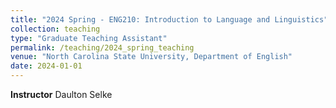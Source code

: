 ```yaml
---
title: "2024 Spring - ENG210: Introduction to Language and Linguistics"
collection: teaching
type: "Graduate Teaching Assistant"
permalink: /teaching/2024_spring_teaching
venue: "North Carolina State University, Department of English"
date: 2024-01-01
---
```

**Instructor** Daulton Selke
